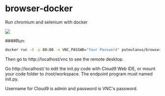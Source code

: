# browser-docker
Run chromium and selenium with docker

[![](https://images.microbadger.com/badges/image/puteulanus/browser-docker.svg)](https://microbadger.com/images/puteulanus/browser-docker "Get your own image badge on microbadger.com")

####Run:
```bash
docker run -d -p 80:80 -e VNC_PASSWD="Your Password" puteulanus/browser-docker
```

Then go to http://localhost/vnc to see the remote desktop.

Go http://localhost/ to edit the init.py code with Cloud9 Web IDE, or mount your code folder to /root/workspace. The endpoint program must named init.py.

Username for Cloud9 is admin and password is VNC's password.